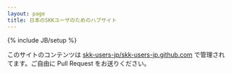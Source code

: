 ```yaml
---
layout: page
title: 日本のSKKユーザのためのハブサイト
---
```

{% include JB/setup %}

このサイトのコンテンツは [skk-users-jp/skk-users-jp.github.com](https://github.com/skk-users-jp/skk-users-jp.github.com) で管理されてます。ご自由に Pull Request をお送りください。

